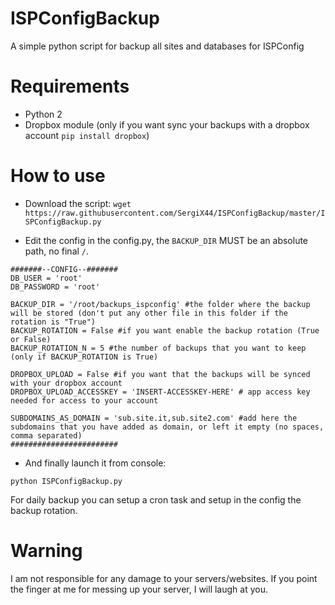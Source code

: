# ISPConfigBackup
A simple python script for backup all sites and databases for ISPConfig

# Requirements
+ Python 2
+ Dropbox module (only if you want sync your backups with a dropbox account `pip install dropbox`)

# How to use
+ Download the script: `wget https://raw.githubusercontent.com/SergiX44/ISPConfigBackup/master/ISPConfigBackup.py`

+ Edit the config in the config.py, the `BACKUP_DIR` MUST be an absolute path, no final `/`.

```
#######--CONFIG--#######
DB_USER = 'root'
DB_PASSWORD = 'root'

BACKUP_DIR = '/root/backups_ispconfig' #the folder where the backup will be stored (don't put any other file in this folder if the rotation is "True")
BACKUP_ROTATION = False #if you want enable the backup rotation (True or False)
BACKUP_ROTATION_N = 5 #the number of backups that you want to keep (only if BACKUP_ROTATION is True)

DROPBOX_UPLOAD = False #if you want that the backups will be synced with your dropbox account
DROPBOX_UPLOAD_ACCESSKEY = 'INSERT-ACCESSKEY-HERE' # app access key needed for access to your account

SUBDOMAINS_AS_DOMAIN = 'sub.site.it,sub.site2.com' #add here the subdomains that you have added as domain, or left it empty (no spaces, comma separated)
########################
```

+ And finally launch it from console:

```shell
python ISPConfigBackup.py
```
For daily backup you can setup a cron task and setup in the config the backup rotation.

# Warning
I am not responsible for any damage to your servers/websites. If you point the finger at me for messing up your server, I will laugh at you.
